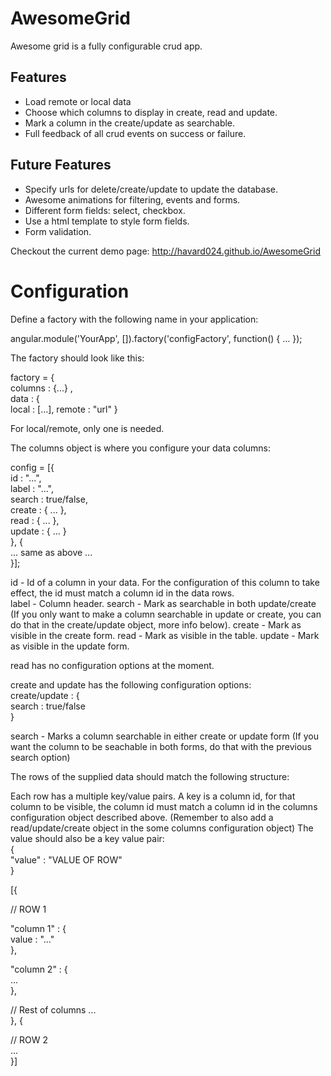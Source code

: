 AwesomeGrid
===========

Awesome grid is a fully configurable crud app.

Features
---------

* Load remote or local data
* Choose which columns to display in create, read and update.
* Mark a column in the create/update as searchable.
* Full feedback of all crud events on success or failure.

Future Features
---------------
* Specify urls for delete/create/update to update the database.
* Awesome animations for filtering, events and forms.
* Different form fields: select, checkbox.
* Use a html template to style form fields.
* Form validation.

Checkout the current demo page: http://havard024.github.io/AwesomeGrid

Configuration
=============

Define a factory with the following name in your application:  

angular.module('YourApp', []).factory('configFactory', function() { ... });

The factory should look like this:  

factory = {  
  columns : {...} ,  
  data    : {  
      local : [...],
      remote : "url"
}  

For local/remote, only one is needed.  

The columns object is where you configure your data columns:  

config = [{  
  id     : "...",  
  label  : "...",  
  search : true/false,  
  create : { ... },  
  read   : { ... },  
  update : { ... }  
}, {  
    ... same as above ...  
}];  

id     - Id of a column in your data. For the configuration of this column to take effect, the id must match a column id in the data rows.  
label  - Column header.
search - Mark as searchable in both update/create (If you only want to make a column searchable in update or create, you can do that in the create/update object, more info below).
create - Mark as visible in the create form.
read   - Mark as visible in the table.
update - Mark as visible in the update form.

read has no configuration options at the moment.

create and update has the following configuration options:  
create/update : {  
  search : true/false  
}

search - Marks a column searchable in either create or update form (If you want the column to be seachable in both forms, do that with the previous search option)

The rows of the supplied data should match the following structure:

Each row has a multiple key/value pairs.
A key is a column id, for that column to be visible, the column id must match a column id in the columns configuration object described above. (Remember to also add a read/update/create object in the some columns configuration object)
The value should also be a key value pair:  
{  
  "value" : "VALUE OF ROW"  
}  


[{   
  
  // ROW 1  
    
  "column 1" : {  
    value : "..."  
  },  
  
  "column 2" : {  
    ...  
  },  
  
  // Rest of columns ...    
}, {  
  
  // ROW 2  
    ...  
}]  








  
  




